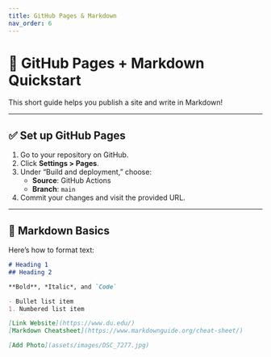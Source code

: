 ```yaml
---
title: GitHub Pages & Markdown
nav_order: 6
---
```


# 🚀 GitHub Pages + Markdown Quickstart

This short guide helps you publish a site and write in Markdown!

---

## ✅ Set up GitHub Pages

1. Go to your repository on GitHub.
2. Click **Settings > Pages**.
3. Under “Build and deployment,” choose:
   - **Source**: GitHub Actions
   - **Branch**: `main`
4. Commit your changes and visit the provided URL.

---

## 📝 Markdown Basics

Here’s how to format text:

```markdown
# Heading 1
## Heading 2

**Bold**, *Italic*, and `Code`

- Bullet list item
1. Numbered list item

[Link Website](https://www.du.edu/)
[Markdown Cheatsheet](https://www.markdownguide.org/cheat-sheet/)

[Add Photo](assets/images/DSC_7277.jpg)


